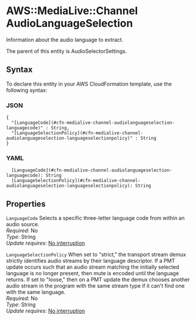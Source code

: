 # AWS::MediaLive::Channel AudioLanguageSelection<a name="aws-properties-medialive-channel-audiolanguageselection"></a>

Information about the audio language to extract\.

The parent of this entity is AudioSelectorSettings\.

## Syntax<a name="aws-properties-medialive-channel-audiolanguageselection-syntax"></a>

To declare this entity in your AWS CloudFormation template, use the following syntax:

### JSON<a name="aws-properties-medialive-channel-audiolanguageselection-syntax.json"></a>

```
{
  "[LanguageCode](#cfn-medialive-channel-audiolanguageselection-languagecode)" : String,
  "[LanguageSelectionPolicy](#cfn-medialive-channel-audiolanguageselection-languageselectionpolicy)" : String
}
```

### YAML<a name="aws-properties-medialive-channel-audiolanguageselection-syntax.yaml"></a>

```
  [LanguageCode](#cfn-medialive-channel-audiolanguageselection-languagecode): String
  [LanguageSelectionPolicy](#cfn-medialive-channel-audiolanguageselection-languageselectionpolicy): String
```

## Properties<a name="aws-properties-medialive-channel-audiolanguageselection-properties"></a>

`LanguageCode` <a name="cfn-medialive-channel-audiolanguageselection-languagecode"></a>
Selects a specific three\-letter language code from within an audio source\.  
_Required_: No  
_Type_: String  
_Update requires_: [No interruption](https://docs.aws.amazon.com/AWSCloudFormation/latest/UserGuide/using-cfn-updating-stacks-update-behaviors.html#update-no-interrupt)

`LanguageSelectionPolicy` <a name="cfn-medialive-channel-audiolanguageselection-languageselectionpolicy"></a>
When set to "strict," the transport stream demux strictly identifies audio streams by their language descriptor\. If a PMT update occurs such that an audio stream matching the initially selected language is no longer present, then mute is encoded until the language returns\. If set to "loose," then on a PMT update the demux chooses another audio stream in the program with the same stream type if it can't find one with the same language\.  
_Required_: No  
_Type_: String  
_Update requires_: [No interruption](https://docs.aws.amazon.com/AWSCloudFormation/latest/UserGuide/using-cfn-updating-stacks-update-behaviors.html#update-no-interrupt)
